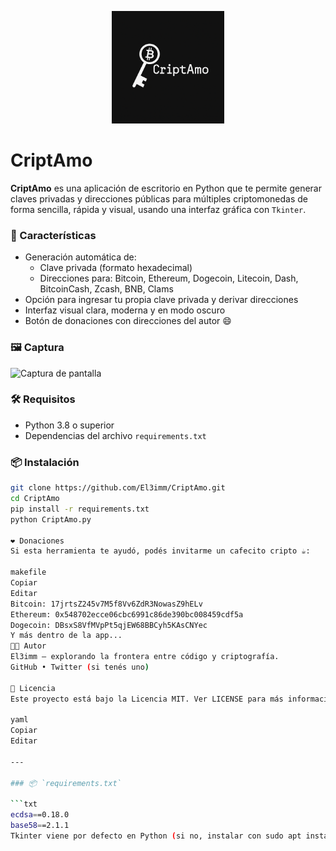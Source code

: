 <p align="center">
  <img src="criptamo.png" width="180" alt="CriptAmo Logo">
</p>

# CriptAmo

**CriptAmo** es una aplicación de escritorio en Python que te permite generar claves privadas y direcciones públicas para múltiples criptomonedas de forma sencilla, rápida y visual, usando una interfaz gráfica con `Tkinter`.

### 🚀 Características

- Generación automática de:
  - Clave privada (formato hexadecimal)
  - Direcciones para: Bitcoin, Ethereum, Dogecoin, Litecoin, Dash, BitcoinCash, Zcash, BNB, Clams
- Opción para ingresar tu propia clave privada y derivar direcciones
- Interfaz visual clara, moderna y en modo oscuro
- Botón de donaciones con direcciones del autor 😄

### 🖼️ Captura

![Captura de pantalla](https://via.placeholder.com/700x540.png?text=CriptAmo+UI)

### 🛠️ Requisitos

- Python 3.8 o superior
- Dependencias del archivo `requirements.txt`

### 📦 Instalación

```bash
git clone https://github.com/El3imm/CriptAmo.git
cd CriptAmo
pip install -r requirements.txt
python CriptAmo.py

❤️ Donaciones
Si esta herramienta te ayudó, podés invitarme un cafecito cripto ☕:

makefile
Copiar
Editar
Bitcoin: 17jrtsZ245v7M5f8Vv6ZdR3NowasZ9hELv
Ethereum: 0x548702ecce06cbc6991c86de390bc008459cdf5a
Dogecoin: DBsxS8VfMVpPt5qjEW68BBCyh5KAsCNYec
Y más dentro de la app...
🧑‍💻 Autor
El3imm — explorando la frontera entre código y criptografía.
GitHub • Twitter (si tenés uno)

📄 Licencia
Este proyecto está bajo la Licencia MIT. Ver LICENSE para más información.

yaml
Copiar
Editar

---

### 📦 `requirements.txt`

```txt
ecdsa==0.18.0
base58==2.1.1
Tkinter viene por defecto en Python (si no, instalar con sudo apt install python3-tk en Linux).